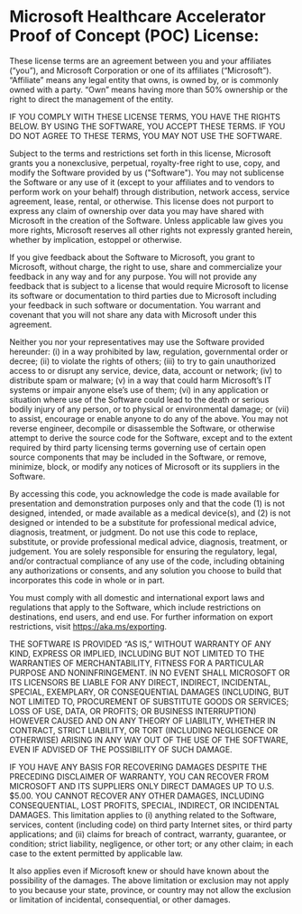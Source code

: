 # Microsoft Healthcare Accelerator Proof of Concept (POC) License:

These license terms are an agreement between you and your affiliates (“you”), and Microsoft Corporation or one of its affiliates (“Microsoft”). “Affiliate” means any legal entity that owns, is owned by, or is commonly owned with a party. “Own” means having more than 50% ownership or the right to direct the management of the entity.

IF YOU COMPLY WITH THESE LICENSE TERMS, YOU HAVE THE RIGHTS BELOW. BY USING THE SOFTWARE, YOU ACCEPT THESE TERMS. IF YOU DO NOT AGREE TO THESE TERMS, YOU MAY NOT USE THE SOFTWARE.

Subject to the terms and restrictions set forth in this license, Microsoft grants you a nonexclusive, perpetual, royalty-free right to use, copy, and modify the Software provided by us ("Software"). You may not sublicense the Software or any use of it (except to your affiliates and to vendors to perform work on your behalf) through distribution, network access, service agreement, lease, rental, or otherwise. This license does not purport to express any claim of ownership over data you may have shared with Microsoft in the creation of the Software. Unless applicable law gives you more rights, Microsoft reserves all other rights not expressly granted herein, whether by implication, estoppel or otherwise. 

If you give feedback about the Software to Microsoft, you grant to Microsoft, without charge, the right to use, share and commercialize your feedback in any way and for any purpose.  You will not provide any feedback that is subject to a license that would require Microsoft to license its software or documentation to third parties due to Microsoft including your feedback in such software or documentation. 
You warrant and covenant that you will not share any data with Microsoft under this agreement.

Neither you nor your representatives may use the Software provided hereunder: (i) in a way prohibited by law, regulation, governmental order or decree; (ii) to violate the rights of others; (iii) to try to gain unauthorized access to or disrupt any service, device, data, account or network; (iv) to distribute spam or malware; (v) in a way that could harm Microsoft’s IT systems or impair anyone else’s use of them; (vi) in any application or situation where use of the Software could lead to the death or serious bodily injury of any person, or to physical or environmental damage; or (vii) to assist, encourage or enable anyone to do any of the above. You may not reverse engineer, decompile or disassemble the Software, or otherwise attempt to derive the source code for the Software, except and to the extent required by third party licensing terms governing use of certain open source components that may be included in the Software, or remove, minimize, block, or modify any notices of Microsoft or its suppliers in the Software.

By accessing this code, you acknowledge the code is made available for presentation and demonstration purposes only and that the code (1) is not designed, intended, or made available as a medical device(s), and (2) is not designed or intended to be a substitute for professional medical advice, diagnosis, treatment, or judgment. Do not use this code to replace, substitute, or provide professional medical advice, diagnosis, treatment, or judgement. You are solely responsible for ensuring the regulatory, legal, and/or contractual compliance of any use of the code, including obtaining any authorizations or consents, and any solution you choose to build that incorporates this code in whole or in part.

You must comply with all domestic and international export laws and regulations that apply to the Software, which include restrictions on destinations, end users, and end use. For further information on export restrictions, visit https://aka.ms/exporting.

THE SOFTWARE IS PROVIDED “AS IS,” WITHOUT WARRANTY OF ANY KIND, EXPRESS OR IMPLIED, INCLUDING BUT NOT LIMITED TO THE WARRANTIES OF MERCHANTABILITY, FITNESS FOR A PARTICULAR PURPOSE AND NONINFRINGEMENT. IN NO EVENT SHALL MICROSOFT OR ITS LICENSORS BE LIABLE FOR ANY DIRECT, INDIRECT, INCIDENTAL, SPECIAL, EXEMPLARY, OR CONSEQUENTIAL DAMAGES (INCLUDING, BUT NOT LIMITED TO, PROCUREMENT OF SUBSTITUTE GOODS OR SERVICES; LOSS OF USE, DATA, OR PROFITS; OR BUSINESS INTERRUPTION) HOWEVER CAUSED AND ON ANY THEORY OF LIABILITY, WHETHER IN CONTRACT, STRICT LIABILITY, OR TORT (INCLUDING NEGLIGENCE OR OTHERWISE) ARISING IN ANY WAY OUT OF THE USE OF THE SOFTWARE, EVEN IF ADVISED OF THE POSSIBILITY OF SUCH DAMAGE.

IF YOU HAVE ANY BASIS FOR RECOVERING DAMAGES DESPITE THE PRECEDING DISCLAIMER OF WARRANTY, YOU CAN RECOVER FROM MICROSOFT AND ITS SUPPLIERS ONLY DIRECT DAMAGES UP TO U.S. $5.00. YOU CANNOT RECOVER ANY OTHER DAMAGES, INCLUDING CONSEQUENTIAL, LOST PROFITS, SPECIAL, INDIRECT, OR INCIDENTAL DAMAGES.
This limitation applies to (i) anything related to the Software, services, content (including code) on third party Internet sites, or third party applications; and (ii) claims for breach of contract, warranty, guarantee, or condition; strict liability, negligence, or other tort; or any other claim; in each case to the extent permitted by applicable law.

It also applies even if Microsoft knew or should have known about the possibility of the damages. The above limitation or exclusion may not apply to you because your state, province, or country may not allow the exclusion or limitation of incidental, consequential, or other damages.



